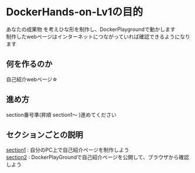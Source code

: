 # DockerHands-on-Lv1の目的

あなたの成果物 を考えひな形を制作し、DockerPlaygroundで動かします  
制作したwebページはインターネットにつながっていれば確認できるようになります

## 何を作るのか

自己紹介webページ☆

## 進め方

section番号準(昇順 section1～ )進めてください

## セクションごとの説明

 [section1](https://github.com/GitEngHar/GrowTheLatestTechnorogy/blob/main/DockerHandson/Level1/section1.md) : 自分のPC上で自己紹介ページを制作しよう  
 [section2](https://github.com/GitEngHar/GrowTheLatestTechnorogy/blob/main/DockerHandson/Level1/section2.md) : DockerPlayGroundで自己紹介ページを公開して、ブラウザから確認しよう

